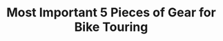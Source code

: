 ---
layout: community
category: community
title: "Most Important 5 Pieces of Gear for Bike Touring"
description: "What are your 5 most important pieces of gear?  Panniers Handlebar bag Tent Sleeping bag Pad Water filter tools!?  Light, solar panel, phone, multi tool, sleeping bag."
isTopLevel: false
isSingleLevel: false
isArticle: false
datePublished: 2022-09-29 15:12:00 +0300
dateModified: 2022-09-29 15:12:00 +0300
published: false
---